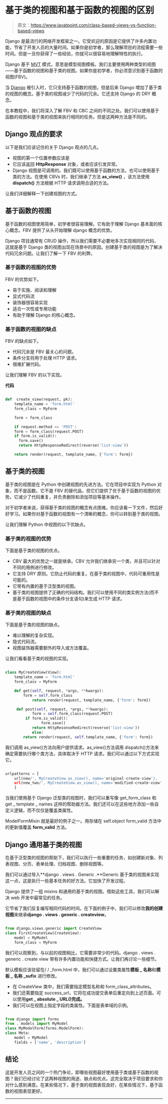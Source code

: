# 基于类的视图和基于函数的视图的区别

> 原文：<https://www.javatpoint.com/class-based-views-vs-function-based-views>

Django 是最流行的网络开发框架之一。它受欢迎的原因是它提供了许多内置功能，节省了开发人员的大量时间。如果你是初学者，那么理解项目的流程需要一些时间。但是一旦你获得了一些经验，你就可以很容易地理解特性的执行。

Django 基于 [MVT](https://www.javatpoint.com/django-mvt) 模式，意思是模型视图模板。我们主要使用两种类型的视图——基于函数的视图和基于类的视图。如果你是初学者，你必须意识到基于函数的视图(FBV)。

当 [Django](https://www.javatpoint.com/django-tutorial) 被引入时，它只支持基于函数的视图，但是后来 Django 增加了基于类的视图的概念。基于类的视图减少了代码的冗余。它还支持 Django 的 DRY 概念。

在本教程中，我们将深入了解 FBV 和 CBC 之间的不同之处。我们可以使用基于函数的视图和基于类的视图来执行相同的任务。但是这两种方法是不同的。

## Django 观点的要求

以下是我们应该记住的关于 Django 观点的几点。

*   视图的第一个位置参数应该是
*   它应该返回 **HttpResponse** 对象，或者应该引发异常。
*   Django 视图是可调用的。我们既可以使用基于函数的方法，也可以使用基于类的方法。在使用 CBVs 时，我们继承了方法 **as_view()** ，该方法使用 **dispatch()** 方法根据 HTTP 请求调用合适的方法。

让我们详细解释一下创建视图的方式。

## 基于函数的视图

基于函数的视图使用简单，初学者很容易理解。它有助于理解 Django 基本面的核心概念。FBV 提供了从头开始理解 django 概念的优势。

Django 项目通常有 CRUD 操作，所以我们需要不必要地多次实现相同的代码，这就是基于 Django 类的视图出现在场景中的原因。创建基于类的视图是为了解决代码冗余问题。让我们了解一下 FBV 的利弊。

### 基于函数的视图的优势

FBV 的优势如下。

*   易于实施、阅读和理解
*   显式代码流
*   装饰器很容易实现
*   适合一次性或专用功能
*   有助于理解 Django 的核心概念。

### 基于函数的视图的缺点

FBV 的缺点如下。

*   代码冗余是 FBV 最关心的问题。
*   条件分支将用于处理 HTTP 请求。
*   很难扩展代码。

让我们理解 FBV 的以下实现。

**代码**

```py

def  create_view(request, pk):
  	template_name = 'form.html'
  	form_class = MyForm

  	form = form_class

  	if request.method == 'POST':
    form = form_class(request.POST)
    if form.is_valid():
      form.save()
      return HttpResponseRedirect(reverse('list-view'))

  	return render(request, template_name, {'form': form})

```

## 基于类的视图

基于类的视图是在 Python 中创建视图的先进方法。它在项目中实现为 Python 对象，而不是函数。它不是 FBV 的替代品，但它们提供了优于基于函数的视图的优势。它减少了代码重复，并负责删除和添加项目等基本操作。

对于初学者来说，获得基于类的视图的概念有点困难。你应该看一下文件，然后好好学习。如果你对基于函数的视图有一个清晰的概念，你可以转到基于类的视图。

让我们理解 Python 中视图的以下优缺点。

### 基于类的视图的优势

下面是基于类的视图的优点。

*   CBV 最大的优势之一就是继承。CBV 允许我们继承另一个类，并且可以针对不同的用例进行修改。
*   它支持 DRY 原则。它防止代码的重复。在基于类的视图中，代码可重用性是可能的。
*   它带有内置的基于泛型类的视图。
*   基于类的视图提供了正确的代码结构。我们可以使用不同的类实例方法(而不是基于函数的视图中的条件分支语句)来生成 HTTP 请求。

### 基于类的视图的缺点

下面是基于类的视图的缺点。

*   难以理解的复杂实现。
*   隐式代码流。
*   视图装饰器需要额外的导入或方法覆盖。

让我们看看基于类的视图的实现。

```py

class MyCreateView(View):
  	template_name = 'form.html'
  	form_class = MyForm

  	def get(self, request, *args, **kwargs):
   		form = self.form_class
    		return render(request, template_name, {'form': form})

 	 def post(self, request, *args, **kwargs):
    		form = self.form_class(request.POST)
   		 if form.is_valid():
      			form.save()
      		return HttpResonseRedirect(reverse('list-view'))
    		else:
      	return render(request, self.template_name, {'form': form})

```

我们调用 as_view()方法向用户提供请求。as_view()方法调用 dispatch()方法来确定需要执行哪个类方法，具体取决于 HTTP 请求。我们可以通过以下方式实现它。

```py

urlpatterns = [
    url(new/', MyCreateView.as_view(), name='original-create-view'),
    url(new_two/', MyCreateView.as_view(), name='modified-create-view')
    ]

```

当我们使用基于 Django 泛型类的视图时，我们可以重写像 get_form_class 和 get _ template _ names 这样的帮助器方法。我们还可以在这些地方添加一些自定义逻辑，而不仅仅是覆盖类属性。

ModelFormMixin 就是最好的例子之一。用存储在 self.object form_valid 方法中的更新值覆盖 **form_valid** 方法。

## Django 通用基于类的视图

在基于泛型类的视图的帮助下，我们可以执行一些重要的任务，如创建新对象、列表视图、分页、表单处理、归档视图、删除视图等。

我们可以通过导入**django . views . Generic .**Generic 基于类的视图来实现这一点，这是执行一些基本任务的好方法。它加快了开发过程。

Django 提供了一组 mixins 和通用的基于类的视图。借助这些工具，我们可以解决 web 开发中最常见的任务。

它节省了我们反复编写相同代码的时间。在下面的例子中，我们可以修改**我的创建视图**来继承**django . views . generic . createview**。

```py

from django.views.generic import CreateView
class FirstCreateView(CreateView):
	model = MyModel
	form_class = MyForm

```

我们可以观察到，与以前的视图相比，它需要非常少的代码。django . views . generic . create view 带有许多内置功能和快捷方式。让我们再讨论一些细节。

默认模板应该驻留在/ <modelname>/ <modelname>_form.html 中，我们可以通过设置类属性**模板 _ 名称**和**模板 _ 名称 _sufix** 进行修改。</modelname></modelname>

*   在 CreateView 类中，我们需要指定模型名称和 form_class_attributes。
*   我们还需要指定 success_url，它将在成功提交表单后重定向到上述页面。可以使用**get _ absolute _ URL()完成。**
*   我们可以在视图上指定字段的类属性。下面是表单域的示例。

```py

from django import forms
from . models import MyModel
class MyModelForm(forms.ModelForm):
class Meta:
	model = MyModel
	fields = ['name', 'description']

```

## 结论

这是开发人员之间的一个热门争论，即哪些视图最好使用基于类或基于函数的视图？我们已经讨论了这两种视图的用途、缺点和优点。这完全取决于项目要求和你对什么感到满意。在某些情况下，基于类的视图表现良好，在某些情况下，基于函数的视图表现更好。

* * *